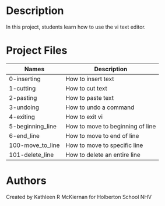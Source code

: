 # Description
In this project, students learn how to use the vi text editor.

# Project Files
Names | Description
------|-----------------------
0-inserting | How to insert text
1-cutting | How to cut text
2-pasting | How to paste text
3-undoing | How to undo a command
4-exiting | How to exit vi
5-beginning_line | How to move to beginning of line
6-end_line | How to move to end of line
100-move_to_line | How to move to specific line
101-delete_line | How to delete an entire line

# Authors
Created by Kathleen R McKiernan for Holberton School NHV
